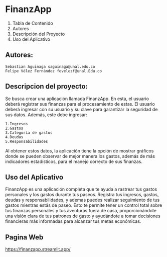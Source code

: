 # FinanzApp
1. Tabla de Contenido
2. Autores
3. Descripción del Proyecto
4. Uso del Aplicativo
## Autores:
    Sebastian Aguinaga saguinaga@unal.edu.co
    Felipe Vélez Fernández fevelezf@unal.Edu.co
## Descripcion del proyecto:
Se busca crear una aplicación llamada FinanzApp. En esta, el usuario deberá registrar sus finanzas para el procesamiento de estas. El usuario deberá ingresar con su usuario y su clave para garantizar la seguridad de sus datos. Además, este debe ingresar:

    1.Ingresos
    2.Gastos
    3.Categoría de gastos
    4.Deudas
    5.Responsabilidades

Al obtener estos datos, la aplicación tiene la opción de mostrar gráficos donde se pueden observar de mejor manera los gastos, además de más indicadores estadísticos, para el manejo correcto de sus finanzas.

## Uso del Aplicativo
FinanzApp es una aplicación completa que te ayuda a rastrear tus gastos personales y los gastos durante tus paseos. Registra tus ingresos, gastos, deudas y responsabilidades, y ademas puedes realizar seguimiento de tus gastos mientras estás de paseo. Esto te permite tener un control total sobre tus finanzas personales y tus aventuras fuera de casa, proporcionándote una visión clara de tus patrones de gasto y ayudándote a tomar decisiones financieras más informadas para alcanzar tus metas económicas.

## Pagina Web
https://finanzapp.streamlit.app/
